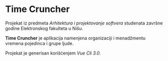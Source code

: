 # Time Cruncher

Projekat iz predmeta *Arhitektura i projektovanje softvera* studenata završne godine Elektronskog fakulteta u Nišu.

**Time Cruncher** je aplikacija namenjena organizaciji i menadžmentu vremena pojedinca i grupe ljude.

Projekat je generisan korišćenjem _Vue Cli 3.0_.

